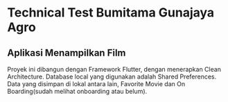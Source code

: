 # Technical Test Bumitama Gunajaya Agro


## Aplikasi Menampilkan Film

Proyek ini dibangun dengan Framework Flutter, dengan menerapkan Clean Architecture. Database local yang digunakan adalah Shared Preferences. Data yang disimpan di lokal antara lain, Favorite Movie dan On Boarding(sudah melihat onboarding atau belum). 
